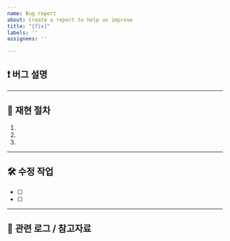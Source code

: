 ```yaml
---
name: Bug report
about: Create a report to help us improve
title: "[fix]"
labels: ''
assignees: ''

---
```


## ❗ 버그 설명
<!-- 어떤 문제가 발생했는지, 어떤 상황에서 재현되는지 구체적으로 작성해주세요. -->

---

## 🔁 재현 절차
<!-- 어떤 상황에서 버그가 발생하는지 단계별로 작성해주세요. -->
1.
2.
3.

---

## 🛠 수정 작업
<!-- 해당 문제를 해결하기 위해 어떤 작업이 필요한지 작성해주세요. -->
- [ ] 
- [ ] 

---

## 📎 관련 로그 / 참고자료
<!-- 에러 로그, 캡처, 관련 이슈 등 -->